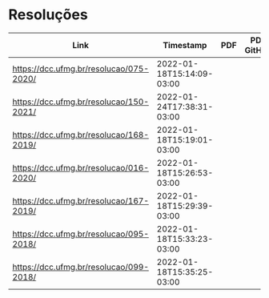 # Resoluções

| Link                                      | Timestamp                 | PDF | PDF GitHub |
| ----------------------------------------- | ------------------------- | --- | ---------- |
| <https://dcc.ufmg.br/resolucao/075-2020/> | 2022-01-18T15:14:09-03:00 |     |            |
| <https://dcc.ufmg.br/resolucao/150-2021/> | 2022-01-24T17:38:31-03:00 |     |            |
| <https://dcc.ufmg.br/resolucao/168-2019/> | 2022-01-18T15:19:01-03:00 |     |            |
| <https://dcc.ufmg.br/resolucao/016-2020/> | 2022-01-18T15:26:53-03:00 |     |            |
| <https://dcc.ufmg.br/resolucao/167-2019/> | 2022-01-18T15:29:39-03:00 |     |            |
| <https://dcc.ufmg.br/resolucao/095-2018/> | 2022-01-18T15:33:23-03:00 |     |            |
| <https://dcc.ufmg.br/resolucao/099-2018/> | 2022-01-18T15:35:25-03:00 |     |            |
